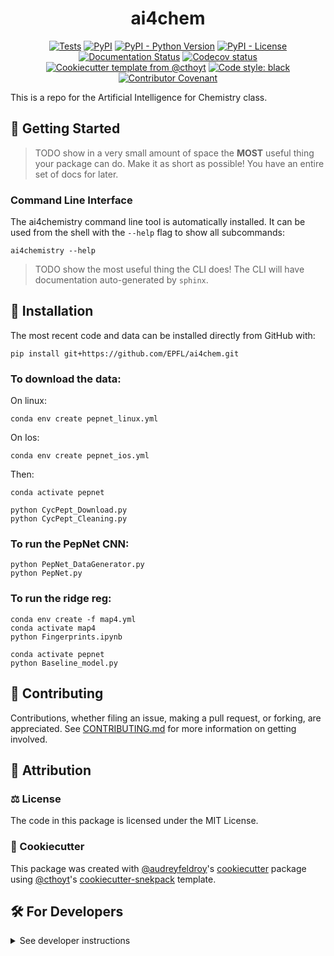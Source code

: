 <!--
<p align="center">
  <img src="https://github.com/EPFL/ai4chem/raw/main/docs/source/logo.png" height="150">
</p>
-->

<h1 align="center">
  ai4chem
</h1>

<p align="center">
    <a href="https://github.com/EPFL/ai4chem/actions/workflows/tests.yml">
        <img alt="Tests" src="https://github.com/EPFL/ai4chem/actions/workflows/tests.yml/badge.svg" /></a>
    <a href="https://pypi.org/project/ai4chemistry">
        <img alt="PyPI" src="https://img.shields.io/pypi/v/ai4chemistry" /></a>
    <a href="https://pypi.org/project/ai4chemistry">
        <img alt="PyPI - Python Version" src="https://img.shields.io/pypi/pyversions/ai4chemistry" /></a>
    <a href="https://github.com/EPFL/ai4chem/blob/main/LICENSE">
        <img alt="PyPI - License" src="https://img.shields.io/pypi/l/ai4chemistry" /></a>
    <a href='https://ai4chemistry.readthedocs.io/en/latest/?badge=latest'>
        <img src='https://readthedocs.org/projects/ai4chemistry/badge/?version=latest' alt='Documentation Status' /></a>
    <a href="https://codecov.io/gh/EPFL/ai4chem/branch/main">
        <img src="https://codecov.io/gh/EPFL/ai4chem/branch/main/graph/badge.svg" alt="Codecov status" /></a>  
    <a href="https://github.com/cthoyt/cookiecutter-python-package">
        <img alt="Cookiecutter template from @cthoyt" src="https://img.shields.io/badge/Cookiecutter-snekpack-blue" /></a>
    <a href='https://github.com/psf/black'>
        <img src='https://img.shields.io/badge/code%20style-black-000000.svg' alt='Code style: black' /></a>
    <a href="https://github.com/EPFL/ai4chem/blob/main/.github/CODE_OF_CONDUCT.md">
        <img src="https://img.shields.io/badge/Contributor%20Covenant-2.1-4baaaa.svg" alt="Contributor Covenant"/></a>
</p>

This is a repo for the Artificial Intelligence for Chemistry class. 

## 💪 Getting Started

> TODO show in a very small amount of space the **MOST** useful thing your package can do.
> Make it as short as possible! You have an entire set of docs for later.


### Command Line Interface

The ai4chemistry command line tool is automatically installed. It can
be used from the shell with the `--help` flag to show all subcommands:

```shell
ai4chemistry --help
```

> TODO show the most useful thing the CLI does! The CLI will have documentation auto-generated
> by `sphinx`.

## 🚀 Installation

<!-- Uncomment this section after your first ``tox -e finish``
The most recent release can be installed from
[PyPI](https://pypi.org/project/ai4chemistry/) with:

```shell
pip install ai4chemistry
```
-->

The most recent code and data can be installed directly from GitHub with:

```shell
pip install git+https://github.com/EPFL/ai4chem.git
```

### To download the data:
On linux:
```shell
conda env create pepnet_linux.yml
```
On Ios:
```shell
conda env create pepnet_ios.yml
```

Then:
```shell
conda activate pepnet

python CycPept_Download.py
python CycPept_Cleaning.py
```
### To run the PepNet CNN:
```shell
python PepNet_DataGenerator.py
python PepNet.py
```

### To run the ridge reg:
```shell
conda env create -f map4.yml
conda activate map4
python Fingerprints.ipynb

conda activate pepnet
python Baseline_model.py
```

## 👐 Contributing

Contributions, whether filing an issue, making a pull request, or forking, are appreciated. See
[CONTRIBUTING.md](https://github.com/EPFL/ai4chem/blob/master/.github/CONTRIBUTING.md) for more information on getting involved.

## 👋 Attribution

### ⚖️ License

The code in this package is licensed under the MIT License.

<!--
### 📖 Citation

Citation goes here!
-->

<!--
### 🎁 Support

This project has been supported by the following organizations (in alphabetical order):

- [Harvard Program in Therapeutic Science - Laboratory of Systems Pharmacology](https://hits.harvard.edu/the-program/laboratory-of-systems-pharmacology/)

-->

<!--
### 💰 Funding

This project has been supported by the following grants:

| Funding Body                                             | Program                                                                                                                       | Grant           |
|----------------------------------------------------------|-------------------------------------------------------------------------------------------------------------------------------|-----------------|
| DARPA                                                    | [Automating Scientific Knowledge Extraction (ASKE)](https://www.darpa.mil/program/automating-scientific-knowledge-extraction) | HR00111990009   |
-->

### 🍪 Cookiecutter

This package was created with [@audreyfeldroy](https://github.com/audreyfeldroy)'s
[cookiecutter](https://github.com/cookiecutter/cookiecutter) package using [@cthoyt](https://github.com/cthoyt)'s
[cookiecutter-snekpack](https://github.com/cthoyt/cookiecutter-snekpack) template.

## 🛠️ For Developers

<details>
  <summary>See developer instructions</summary>

The final section of the README is for if you want to get involved by making a code contribution.

### Development Installation

To install in development mode, use the following:

```bash
git clone git+https://github.com/EPFL/ai4chem.git
cd ai4chem
pip install -e .
```

### 🥼 Testing

After cloning the repository and installing `tox` with `pip install tox`, the unit tests in the `tests/` folder can be
run reproducibly with:

```shell
tox
```

Additionally, these tests are automatically re-run with each commit in a
[GitHub Action](https://github.com/EPFL/ai4chem/actions?query=workflow%3ATests).

### 📖 Building the Documentation

The documentation can be built locally using the following:

```shell
git clone git+https://github.com/EPFL/ai4chem.git
cd ai4chem
tox -e docs
open docs/build/html/index.html
``` 

The documentation automatically installs the package as well as the `docs`
extra specified in the [`setup.cfg`](setup.cfg). `sphinx` plugins
like `texext` can be added there. Additionally, they need to be added to the
`extensions` list in [`docs/source/conf.py`](docs/source/conf.py).

The documentation can be deployed to [ReadTheDocs](https://readthedocs.io) using 
[this guide](https://docs.readthedocs.io/en/stable/intro/import-guide.html).
The [`.readthedocs.yml`](.readthedocs.yml) YAML file contains all the configuration you'll need.
You can also set up continuous integration on GitHub to check not only that
Sphinx can build the documentation in an isolated environment (i.e., with ``tox -e docs-test``)
but also that [ReadTheDocs can build it too](https://docs.readthedocs.io/en/stable/pull-requests.html).

### 📦 Making a Release

After installing the package in development mode and installing
`tox` with `pip install tox`, the commands for making a new release are contained within the `finish` environment
in `tox.ini`. Run the following from the shell:

```shell
tox -e finish
```

This script does the following:

1. Uses [Bump2Version](https://github.com/c4urself/bump2version) to switch the version number in the `setup.cfg`,
   `src/ai4chemistry/version.py`, and [`docs/source/conf.py`](docs/source/conf.py) to not have the `-dev` suffix
2. Packages the code in both a tar archive and a wheel using [`build`](https://github.com/pypa/build)
3. Uploads to PyPI using [`twine`](https://github.com/pypa/twine). Be sure to have a `.pypirc` file
   configured to avoid the need for manual input at this step
4. Push to GitHub. You'll need to make a release going with the commit where the version was bumped.
5. Bump the version to the next patch. If you made big changes and want to bump the version by minor, you can
   use `tox -e bumpversion -- minor` after.

</details>
